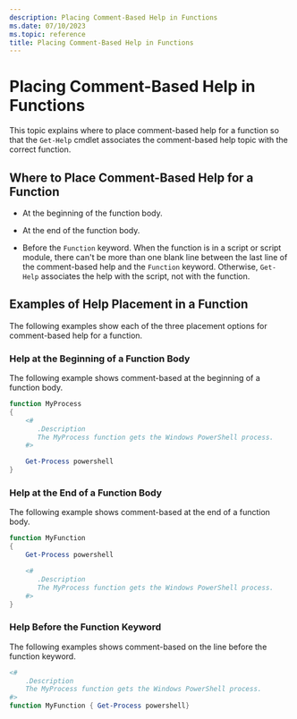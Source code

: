 ```yaml
---
description: Placing Comment-Based Help in Functions
ms.date: 07/10/2023
ms.topic: reference
title: Placing Comment-Based Help in Functions
---
```

# Placing Comment-Based Help in Functions

This topic explains where to place comment-based help for a function so that the `Get-Help` cmdlet
associates the comment-based help topic with the correct function.

## Where to Place Comment-Based Help for a Function

- At the beginning of the function body.

- At the end of the function body.

- Before the `Function` keyword. When the function is in a script or script module, there can't be
  more than one blank line between the last line of the comment-based help and the `Function`
  keyword. Otherwise, `Get-Help` associates the help with the script, not with the function.

## Examples of Help Placement in a Function

The following examples show each of the three placement options for comment-based help for a
function.

### Help at the Beginning of a Function Body

The following example shows comment-based at the beginning of a function body.

```powershell
function MyProcess
{
    <#
       .Description
       The MyProcess function gets the Windows PowerShell process.
    #>

    Get-Process powershell
}
```

### Help at the End of a Function Body

 The following example shows comment-based at the end of a function body.

```powershell
function MyFunction
{
    Get-Process powershell

    <#
       .Description
       The MyProcess function gets the Windows PowerShell process.
    #>
}
```

### Help Before the Function Keyword

 The following examples shows comment-based on the line before the function keyword.

```powershell
<#
    .Description
    The MyProcess function gets the Windows PowerShell process.
#>
function MyFunction { Get-Process powershell}
```
